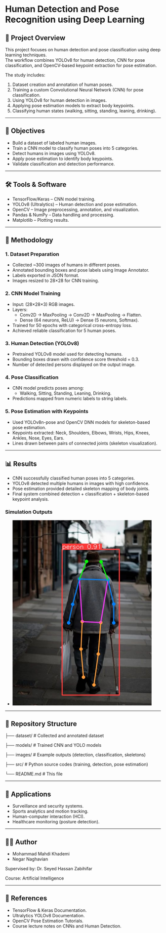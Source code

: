 # Human Detection and Pose Recognition using Deep Learning  

## 📌 Project Overview  
This project focuses on human detection and pose classification using deep learning techniques.  
The workflow combines YOLOv8 for human detection, CNN for pose classification, and OpenCV-based keypoint extraction for pose estimation.  

The study includes:  
1. Dataset creation and annotation of human poses.  
2. Training a custom Convolutional Neural Network (CNN) for pose classification.  
3. Using YOLOv8 for human detection in images.  
4. Applying pose estimation models to extract body keypoints.  
5. Classifying human states (walking, sitting, standing, leaning, drinking).  

---

## 🎯 Objectives  
- Build a dataset of labeled human images.  
- Train a CNN model to classify human poses into 5 categories.  
- Detect humans in images using YOLOv8.  
- Apply pose estimation to identify body keypoints.  
- Validate classification and detection performance.  

---

## 🛠 Tools & Software  
- TensorFlow/Keras – CNN model training.  
- YOLOv8 (Ultralytics) – Human detection and pose estimation.  
- OpenCV – Image preprocessing, annotation, and visualization.  
- Pandas & NumPy – Data handling and processing.  
- Matplotlib – Plotting results.  

---

## 📐 Methodology  

### 1. Dataset Preparation  
- Collected ~300 images of humans in different poses.  
- Annotated bounding boxes and pose labels using Image Annotator.  
- Labels exported in JSON format.  
- Images resized to 28×28 for CNN training.  

### 2. CNN Model Training  
- Input: (28×28×3) RGB images.  
- Layers:  
  - Conv2D → MaxPooling → Conv2D → MaxPooling → Flatten.  
  - Dense (64 neurons, ReLU) → Dense (5 neurons, Softmax).  
- Trained for 50 epochs with categorical cross-entropy loss.  
- Achieved reliable classification for 5 human poses.  

### 3. Human Detection (YOLOv8)  
- Pretrained YOLOv8 model used for detecting humans.  
- Bounding boxes drawn with confidence score threshold = 0.3.  
- Number of detected persons displayed on the output image.  

### 4. Pose Classification  
- CNN model predicts poses among:  
  - Walking, Sitting, Standing, Leaning, Drinking.  
- Predictions mapped from numeric labels to string labels.  

### 5. Pose Estimation with Keypoints  
- Used YOLOv8n-pose and OpenCV DNN models for skeleton-based pose estimation.  
- Keypoints extracted: Neck, Shoulders, Elbows, Wrists, Hips, Knees, Ankles, Nose, Eyes, Ears.  
- Lines drawn between pairs of connected joints (skeleton visualization).  

---

## 📊 Results  
- CNN successfully classified human poses into 5 categories.  
- YOLOv8 detected multiple humans in images with high confidence.  
- Pose estimation provided detailed skeleton mapping of body joints.  
- Final system combined detection + classification + skeleton-based keypoint analysis.  

### Simulation Outputs  
- ![Pose Estimation with Skeleton Keypoints](runs/pose/predict/8.jpg)  

---

## 📂 Repository Structure

├── dataset/ # Collected and annotated dataset

├── models/ # Trained CNN and YOLO models

├── images/ # Example outputs (detection, classification, skeletons)

├── src/ # Python source codes (training, detection, pose estimation)

└── README.md # This file

---

## 🔬 Applications  
- Surveillance and security systems.  
- Sports analytics and motion tracking.  
- Human-computer interaction (HCI).  
- Healthcare monitoring (posture detection).  

---

## 👨‍🎓 Author  
- Mohammad Mahdi Khademi  
- Negar Naghavian

Supervised by: Dr. Seyed Hassan Zabihifar 

Course: Artificial Intelligence 

---

## 📖 References  
- TensorFlow & Keras Documentation.  
- Ultralytics YOLOv8 Documentation.  
- OpenCV Pose Estimation Tutorials.  
- Course lecture notes on CNNs and Human Detection.
